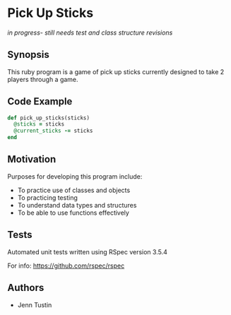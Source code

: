 # Pick Up Sticks

*in progress- still needs test and class structure revisions*

## Synopsis

This ruby program is a game of pick up sticks currently designed to take 2 players through a game.

## Code Example
```ruby   
def pick_up_sticks(sticks)
  @sticks = sticks
  @current_sticks -= sticks
end
  ```

## Motivation
Purposes for developing this program include:
  * To practice use of classes and objects
  * To practicing testing
  * To understand data types and structures
  * To be able to use functions effectively



## Tests
Automated unit tests written using RSpec version 3.5.4

For info:
https://github.com/rspec/rspec

<!-- ```ruby
``` -->

## Authors
* Jenn Tustin
